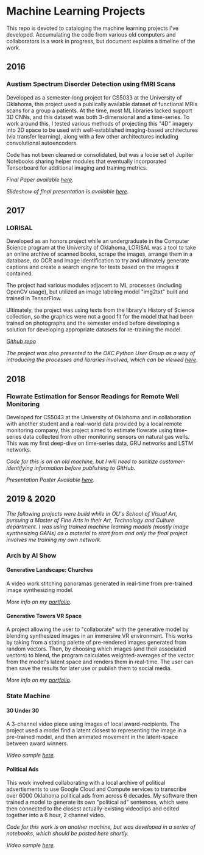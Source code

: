 # Machine Learning Projects

This repo is devoted to cataloging the machine learning projects I've developed. Accumulating the code from various old computers and collaborators is a work in progress, but document explains a timeline of the work.

## 2016

### Austism Spectrum Disorder Detection using fMRI Scans

Developed as a semester-long project for CS5033 at the University of Oklahoma, this project used a publically available dataset of functional MRIs scans for a group a patients. At the time, most ML libraries lacked support 3D CNNs, and this dataset was both 3-dimensional and a time-series. To work around this, I tested various methods of projecting this "4D" imagery into 2D space to be used with well-established imaging-based architectures (via transfer learning), along with a few other architectures including convolutional autoencoders.

Code has not been cleaned or consolidated, but was a loose set of Jupiter Notebooks sharing helper modules that eventually incorporated Tensorboard for additional imaging and training metrics.

_Final Paper available [here](./01-AutismFMRI/AutismFMRI-Paper.pdf)._

_Slideshow of final presentation is available [here](./01-AutismFMRI/AutismFMRI-Presentation.pdf)._

## 2017

### LORISAL

Developed as an honors project while an undergraduate in the Computer Science program at the University of Oklahoma, LORISAL was a tool to take an online archive of scanned books, scrape the images, arrange them in a database, do OCR and image identification to try and ultimately generate captions and create a search engine for texts based on the images it contained.

The project had various modules adjacent to ML processes (including OpenCV usage), but utilized an image labeling model "img2txt" built and trained in TensorFlow.

Ultimately, the project was using texts from the library's History of Science collection, so the graphics were not a good fit for the model that had been trained on photographs and the semester ended before developing a solution for developing appropriate datasets for re-training the model.

_[Github repo](https://github.com/dhelma/lorisal)_

_The project was also presented to the OKC Python User Group as a way of introducing the processes and libraries involved, which can be viewed [here](./02-LORISAL/LORISAL-PythonUserGroup.pdf)._

## 2018

### Flowrate Estimation for Sensor Readings for Remote Well Monitoring

Developed for CS5043 at the University of Oklahoma and in collaboration with another student and a real-world data provided by a local remote monitoring company, this project aimed to estimate flowrate using time-series data collected from other monitoring sensors on natural gas wells. This was my first deep-dive on time-series data, GRU networks and LSTM networks.

_Code for this is on an old machine, but I will need to sanitize customer-identifying information before publishing to GitHub._

_Presentation Poster Available [here](./03-FlowRateEstimation/FlowRateEstimation-Poster.pdf)._

## 2019 & 2020

*The following projects were build while in OU's School of Visual Art, pursuing a Master of Fine Arts in their Art, Technology and Culture department. I was using trained machine learning models (mostly image synthesizing GANs) as a material to start from and only the final project involves me training my own network.*

### Arch by AI Show

#### Generative Landscape: Churches

A video work stitching panoramas generated in real-time from pre-trained image synthesizing model.

_More info on my [portfolio](https://dgh.works/works/generative-landscape-churches/)._

#### Generative Towers VR Space

A project allowing the user to "collaborate" with the generative model by blending synthesized images in an immersive VR environment. This works by taking from a stating palette of pre-rendered images generated from random vectors. Then, by choosing which images (and their associated vectors) to blend, the program calculates weighted-averages of the vector from the model's latent space and renders them in real-time. The user can then save the results for later use or publish them to social media.

_More info on my [portfolio](https://dgh.works/works/generative-towers-vr-space/)._

### State Machine

#### 30 Under 30

A 3-channel video piece using images of local award-recipients. The project used a model find a latent closest to representing the image in a pre-trained model, and then animated movement in the latent-space between award winners.

_Video sample [here](https://drive.google.com/file/d/12Z1bCFUtZJNPrYjgQ_M0K_f9sSV-t9l9/view?usp=sharing)._

#### Political Ads

This work involved collaborating with a local archive of political advertisments to use Google Cloud and Compute services to transcribe over 6000 Oklahoma political ads from across 6 decades. My software then trained a model to generate its own "political ad" sentences, which were then connected to the closest actually-existing videoclips and edited together into a 6 hour, 2 channel video.

_Code for this work is on another machine, but was developed in a series of notebooks, which should be posted here shortly._

_Video sample [here](https://drive.google.com/file/d/1mWVYybDJWivteDGWbAvZh7VG0qIj27cY/view?usp=sharing)._
